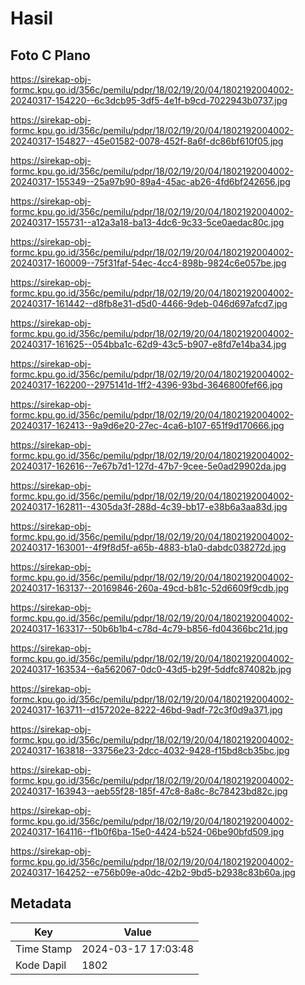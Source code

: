 # Hasil

## Foto C Plano

https://sirekap-obj-formc.kpu.go.id/356c/pemilu/pdpr/18/02/19/20/04/1802192004002-20240317-154220--6c3dcb95-3df5-4e1f-b9cd-7022943b0737.jpg

https://sirekap-obj-formc.kpu.go.id/356c/pemilu/pdpr/18/02/19/20/04/1802192004002-20240317-154827--45e01582-0078-452f-8a6f-dc86bf610f05.jpg

https://sirekap-obj-formc.kpu.go.id/356c/pemilu/pdpr/18/02/19/20/04/1802192004002-20240317-155349--25a97b90-89a4-45ac-ab26-4fd6bf242656.jpg

https://sirekap-obj-formc.kpu.go.id/356c/pemilu/pdpr/18/02/19/20/04/1802192004002-20240317-155731--a12a3a18-ba13-4dc6-9c33-5ce0aedac80c.jpg

https://sirekap-obj-formc.kpu.go.id/356c/pemilu/pdpr/18/02/19/20/04/1802192004002-20240317-160009--75f31faf-54ec-4cc4-898b-9824c6e057be.jpg

https://sirekap-obj-formc.kpu.go.id/356c/pemilu/pdpr/18/02/19/20/04/1802192004002-20240317-161442--d8fb8e31-d5d0-4466-9deb-046d697afcd7.jpg

https://sirekap-obj-formc.kpu.go.id/356c/pemilu/pdpr/18/02/19/20/04/1802192004002-20240317-161625--054bba1c-62d9-43c5-b907-e8fd7e14ba34.jpg

https://sirekap-obj-formc.kpu.go.id/356c/pemilu/pdpr/18/02/19/20/04/1802192004002-20240317-162200--2975141d-1ff2-4396-93bd-3646800fef66.jpg

https://sirekap-obj-formc.kpu.go.id/356c/pemilu/pdpr/18/02/19/20/04/1802192004002-20240317-162413--9a9d6e20-27ec-4ca6-b107-651f9d170666.jpg

https://sirekap-obj-formc.kpu.go.id/356c/pemilu/pdpr/18/02/19/20/04/1802192004002-20240317-162616--7e67b7d1-127d-47b7-9cee-5e0ad29902da.jpg

https://sirekap-obj-formc.kpu.go.id/356c/pemilu/pdpr/18/02/19/20/04/1802192004002-20240317-162811--4305da3f-288d-4c39-bb17-e38b6a3aa83d.jpg

https://sirekap-obj-formc.kpu.go.id/356c/pemilu/pdpr/18/02/19/20/04/1802192004002-20240317-163001--4f9f8d5f-a65b-4883-b1a0-dabdc038272d.jpg

https://sirekap-obj-formc.kpu.go.id/356c/pemilu/pdpr/18/02/19/20/04/1802192004002-20240317-163137--20169846-260a-49cd-b81c-52d6609f9cdb.jpg

https://sirekap-obj-formc.kpu.go.id/356c/pemilu/pdpr/18/02/19/20/04/1802192004002-20240317-163317--50b6b1b4-c78d-4c79-b856-fd04366bc21d.jpg

https://sirekap-obj-formc.kpu.go.id/356c/pemilu/pdpr/18/02/19/20/04/1802192004002-20240317-163534--6a562067-0dc0-43d5-b29f-5ddfc874082b.jpg

https://sirekap-obj-formc.kpu.go.id/356c/pemilu/pdpr/18/02/19/20/04/1802192004002-20240317-163711--d157202e-8222-46bd-9adf-72c3f0d9a371.jpg

https://sirekap-obj-formc.kpu.go.id/356c/pemilu/pdpr/18/02/19/20/04/1802192004002-20240317-163818--33756e23-2dcc-4032-9428-f15bd8cb35bc.jpg

https://sirekap-obj-formc.kpu.go.id/356c/pemilu/pdpr/18/02/19/20/04/1802192004002-20240317-163943--aeb55f28-185f-47c8-8a8c-8c78423bd82c.jpg

https://sirekap-obj-formc.kpu.go.id/356c/pemilu/pdpr/18/02/19/20/04/1802192004002-20240317-164116--f1b0f6ba-15e0-4424-b524-06be90bfd509.jpg

https://sirekap-obj-formc.kpu.go.id/356c/pemilu/pdpr/18/02/19/20/04/1802192004002-20240317-164252--e756b09e-a0dc-42b2-9bd5-b2938c83b60a.jpg


## Metadata

| Key        | Value               |
| ---------- | ------------------- |
| Time Stamp | 2024-03-17 17:03:48 |
| Kode Dapil | 1802                |




